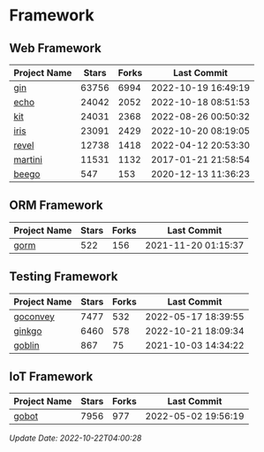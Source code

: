 # Framework

## Web Framework
| Project Name | Stars | Forks | Last Commit |
| ------------ | ----- | ----- | ----------- |
| [gin](https://github.com/gin-gonic/gin) | 63756 | 6994 | 2022-10-19 16:49:19 |
| [echo](https://github.com/labstack/echo) | 24042 | 2052 | 2022-10-18 08:51:53 |
| [kit](https://github.com/go-kit/kit) | 24031 | 2368 | 2022-08-26 00:50:32 |
| [iris](https://github.com/kataras/iris) | 23091 | 2429 | 2022-10-20 08:19:05 |
| [revel](https://github.com/revel/revel) | 12738 | 1418 | 2022-04-12 20:53:30 |
| [martini](https://github.com/go-martini/martini) | 11531 | 1132 | 2017-01-21 21:58:54 |
| [beego](https://github.com/astaxie/beego) | 547 | 153 | 2020-12-13 11:36:23 |

## ORM Framework
| Project Name | Stars | Forks | Last Commit |
| ------------ | ----- | ----- | ----------- |
| [gorm](https://github.com/jinzhu/gorm) | 522 | 156 | 2021-11-20 01:15:37 |

## Testing Framework
| Project Name | Stars | Forks | Last Commit |
| ------------ | ----- | ----- | ----------- |
| [goconvey](https://github.com/smartystreets/goconvey) | 7477 | 532 | 2022-05-17 18:39:55 |
| [ginkgo](https://github.com/onsi/ginkgo) | 6460 | 578 | 2022-10-21 18:09:34 |
| [goblin](https://github.com/franela/goblin) | 867 | 75 | 2021-10-03 14:34:22 |

## IoT Framework
| Project Name | Stars | Forks | Last Commit |
| ------------ | ----- | ----- | ----------- |
| [gobot](https://github.com/hybridgroup/gobot) | 7956 | 977 | 2022-05-02 19:56:19 |

*Update Date: 2022-10-22T04:00:28*